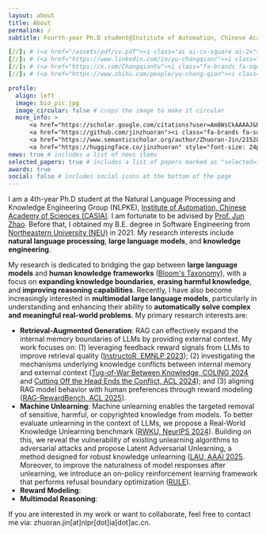 ```yaml
---
layout: about
title: About
permalink: /
subtitle: Fourth-year Ph.D student@Institute of Automation, Chinese Academy of Sciences

[//]: # (<a href="/assets/pdf/cv.pdf"><i class="ai ai-cv-square ai-2x"></i></a>)
[//]: # (<a href="https://www.linkedin.com/in/yu-changqian/"><i class="fa-brands fa-linkedin fa-2x"></i></a>)
[//]: # (<a href="https://x.com/ChangqianYu"><i class="fa-brands fa-square-x-twitter fa-2x"></i></a>)
[//]: # (<a href="https://www.zhihu.com/people/yu-chang-qian"><i class="fa-brands fa-zhihu fa-2x"></i></a>)

profile:
  align: left
  image: bio_pic.jpg
  image_circular: false # crops the image to make it circular
  more_info: >
      <a href="https://scholar.google.com/citations?user=Am8WsCkAAAAJ&hl=en"><i class="ai ai-google-scholar-square ai-2x"></i></a>
      <a href="https://github.com/jinzhuoran"><i class="fa-brands fa-square-github fa-2x"></i></a>
      <a href="https://www.semanticscholar.org/author/Zhuoran-Jin/2152843772"><i class="ai ai-semantic-scholar-square ai-2x"></i></a>
      <a href="https://huggingface.co/jinzhuoran" style="font-size: 24px; text-decoration: none;">🤗</a>
news: true # includes a list of news items
selected_papers: true # includes a list of papers marked as "selected={true}"
awards: true
social: false # includes social icons at the bottom of the page
---
```



I am a 4th-year Ph.D student at the Natural Language Processing and Knowledge Engineering Group (NLPKE), [Institute of Automation, Chinese Academy of Sciences (CASIA)](http://www.ia.ac.cn/). I am fortunate to be advised by [Prof. Jun Zhao](https://nlpr-web.ia.ac.cn/cip/english/~junzhao/index.html). Before that, I obtained my B.E. degree in Software Engineering from [Northeastern University (NEU)](https://www.neu.edu.cn/) in 2021. My research interests include **natural language processing**, **large language models**, and **knowledge engineering**.

My research is dedicated to bridging the gap between **large language models** and **human knowledge frameworks** ([Bloom's Taxonomy](https://en.wikipedia.org/wiki/Bloom%27s_taxonomy)), with a focus on **expanding knowledge boundaries**, **erasing harmful knowledge**, and **improving reasoning capabilities**.
Recently, I have also become increasingly interested in **multimodal large language models**, particularly in understanding and enhancing their ability to **automatically solve complex and meaningful real-world problems**. My primary research interests are:

- **Retrieval-Augmented Generation**: RAG can effectively expand the internal memory boundaries of LLMs by providing external context. My work focuses on: (1) leveraging feedback reward signals from LLMs to improve retrieval quality ([InstructoR, EMNLP 2023](https://aclanthology.org/2023.findings-emnlp.443.pdf)); (2) investigating the mechanisms underlying knowledge conflicts between internal memory and external context ([Tug-of-War Between Knowledge, COLING 2024](https://aclanthology.org/2024.lrec-main.1466.pdf) and [Cutting Off the Head Ends the Conflict, ACL 2024](https://aclanthology.org/2024.findings-acl.70.pdf)); and (3) aligning RAG model behavior with human preferences through reward modeling ([RAG-RewardBench, ACL 2025](https://arxiv.org/pdf/2412.13746)).
- **Machine Unlearning**: Machine unlearning enables the targeted removal of sensitive, harmful, or copyrighted knowledge from models. To better evaluate unlearning in the context of LLMs, we propose a Real-World Knowledge Unlearning benchmark ([RWKU, NeurIPS 2024](https://openreview.net/forum?id=wOmtZ5FgMH)). Building on this, we reveal the vulnerability of existing unlearning algorithms to adversarial attacks and propose Latent Adversarial Unlearning, a method designed for robust knowledge unlearning ([LAU, AAAI 2025](https://ojs.aaai.org/index.php/AAAI/article/view/34769). Moreover, to improve the naturalness of model responses after unlearning, we introduce an on-policy reinforcement learning framework that performs refusal boundary optimization ([RULE](https://github.com/chenlong-clock/RULE-Unlearn)).
- **Reward Modeling**:
- **Multimodal Reasoning**: 

If you are interested in my work or want to collaborate, feel free to contact me via: zhuoran.jin[at]nlpr[dot]ia[dot]ac.cn.
